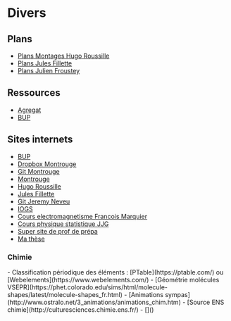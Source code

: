 <h1> Divers </h1>

<h2> Plans </h2>

- [Plans Montages Hugo Roussille](HR_montages.pdf) 
- [Plans Jules Fillette](JF.pdf) 
- [Plans Julien Froustey](JFr.pdf)

<h2> Ressources </h2>

- [Agregat](Agregat.pdf)
- [BUP](BUP.zip)

<h2> Sites internets </h2>

- [BUP](http://bupdoc.udppc.asso.fr/index.php)
- [Dropbox Montrouge](https://www.dropbox.com/sh/r5ludizflagvo9x/AACGze6owqN-NcmmYoFLIzb8a?dl=0)
- [Git Montrouge](https://montrouge-physique.github.io/)
- [Montrouge](http://ressources.agreg.phys.ens.fr/ressources/)
- [Hugo Roussille](https://arah.fr/hroussille/enseignement.html)
- [Jules Fillette](https://www.eleves.ens.fr/home/fillette/agregation.html)
- [Git Jeremy Neveu](https://gitlab.in2p3.fr/jeremy.neveu)
- [IOGS](http://paristech.institutoptique.fr/)
- [Cours electromagnetisme Francois Marquier](http://paristech.institutoptique.fr/site.php?id=19&fileid=13533)
- [Cours physique statistique JJG](http://paristech.institutoptique.fr/site.php?id=274&fileid=22021)
- [Super site de prof de prépa](https://sites.google.com/site/denismerigoux/)
- [Ma thèse](https://tel.archives-ouvertes.fr/tel-02452302)


<h3> Chimie </h3> 
- Classification périodique des éléments : [PTable](https://ptable.com/) ou [Webelements](https://www.webelements.com/)
- [Géométrie molécules VSEPR](https://phet.colorado.edu/sims/html/molecule-shapes/latest/molecule-shapes_fr.html)
- [Animations sympas](http://www.ostralo.net/3_animations/animations_chim.htm)
- [Source ENS chimie](http://culturesciences.chimie.ens.fr/)
- []()